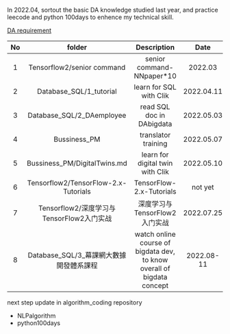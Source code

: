In 2022.04, sortout the basic DA knowledge studied last year, and practice leecode and python 100days to enhence my technical skill.

[DA requirement](./DA_requirement.md)  

| No | folder |  Description  |  Date | 
|:--------:|:-------:|:-------:|:-------:| 
| 1 | Tensorflow2/senior command | senior command- NNpaper*10 | 2022.03 |   
| 2 | Database_SQL/1_tutorial | learn for SQL with Clik | 2022.04.11 |  
| 3 | Database_SQL/2_DAemployee | read SQL doc in DAbigdata | 2022.05.03 |   
| 4 | Bussiness_PM |translator training |  2022.05.07 |   
| 5 | Bussiness_PM/DigitalTwins.md | learn for digital twin with Clik | 2022.05.10 |
| 6 | Tensorflow2/TensorFlow-2.x-Tutorials | TensorFlow-2.x-Tutorials  | not yet |   
| 7 | Tensorflow2/深度学习与TensorFlow2入门实战 | 深度学习与TensorFlow2入门实战 | 2022.07.25 |     
| 8 | Database_SQL/3_幕課網大數據開發體系課程 | watch online course of bigdata dev, to know overall of bigdata concept | 2022.08-11 |   




next step update in algorithm_coding repository    
* NLPalgorithm    
* python100days   


